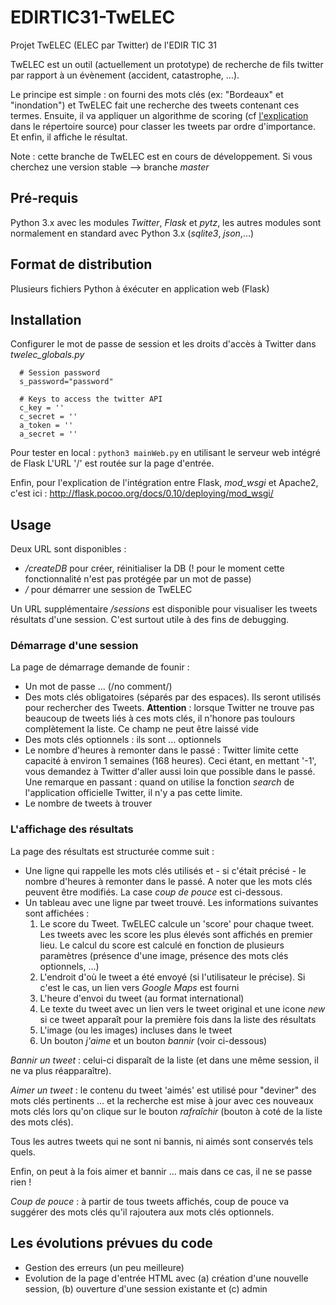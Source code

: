 # EDIRTIC31-TwELEC
Projet TwELEC (ELEC par Twitter) de l'EDIR TIC 31

TwELEC est un outil (actuellement un prototype) de recherche de fils twitter par rapport à un évènement (accident, catastrophe, ...).

Le principe est simple : on fourni des mots clés (ex: "Bordeaux" et "inondation") et TwELEC fait une recherche des tweets
contenant ces termes. Ensuite, il va appliquer un algorithme de scoring (cf [l'explication](./source/scoring.md) dans le répertoire source) pour classer les tweets par ordre d'importance. Et enfin, il affiche le résultat.

Note : cette branche de TwELEC est en cours de développement. Si vous cherchez une version stable --> branche *master*

## Pré-requis

Python 3.x avec les modules *Twitter*, *Flask* et *pytz*, les autres modules sont normalement en standard avec Python 3.x (*sqlite3*, *json*,...)

## Format de distribution

Plusieurs fichiers Python à éxécuter en application web (Flask)

## Installation


Configurer le mot de passe de session et les droits d'accès à Twitter dans *twelec_globals.py*

      # Session password
      s_password="password"

      # Keys to access the twitter API
      c_key = ''
      c_secret = ''
      a_token = ''
      a_secret = ''
    

Pour tester en local : <code>python3 mainWeb.py</code> en utilisant le serveur web intégré de Flask
L'URL '/' est routée sur la page d'entrée.

Enfin, pour l'explication de l'intégration entre Flask, *mod_wsgi* et Apache2, c'est ici : http://flask.pocoo.org/docs/0.10/deploying/mod_wsgi/

## Usage

Deux URL sont disponibles :
  * */createDB* pour créer, réinitialiser la DB (! pour le moment cette fonctionnalité n'est pas protégée par un mot de passe)
  * */* pour démarrer une session de TwELEC
  
Un URL supplémentaire */sessions* est disponible pour visualiser les tweets résultats d'une session. C'est surtout utile à des fins de debugging.

### Démarrage d'une session

La page de démarrage demande de founir :
  * Un mot de passe ... (/no comment/)
  * Des mots clés obligatoires (séparés par des espaces). Ils seront utilisés pour rechercher des Tweets. **Attention** : lorsque Twitter ne trouve pas beaucoup de tweets liés à ces mots clés, il n'honore pas toulours complètement la liste. Ce champ ne peut être laissé vide
  * Des mots clés optionnels : ils sont ... optionnels 
  * Le nombre d'heures à remonter dans le passé : Twitter limite cette capacité à environ 1 semaines (168 heures). Ceci étant, en mettant '-1', vous demandez à Twitter d'aller aussi loin que possible dans le passé. Une remarque en passant : quand on utilise la fonction *search* de l'application officielle Twitter, il n'y a pas cette limite.
  * Le nombre de tweets à trouver

### L'affichage des résultats

La page des résultats est structurée comme suit :
  * Une ligne qui rappelle les mots clés utilisés et - si c'était précisé - le nombre d'heures à remonter dans le passé. A noter que les mots clés peuvent être modifiés. La case *coup de pouce* est ci-dessous.
  * Un tableau avec une ligne par tweet trouvé. Les informations suivantes sont affichées :
    1. Le score du Tweet. TwELEC calcule un 'score' pour chaque tweet. Les tweets avec les score les plus élevés sont affichés en premier lieu. Le calcul du score est calculé en fonction de plusieurs paramètres (présence d'une image, présence des mots clés optionnels, ...)
    2. L'endroit d'où le tweet a été envoyé (si l'utilisateur le précise). Si c'est le cas, un lien vers *Google Maps* est fourni
    3. L'heure d'envoi du tweet (au format international)
    4. Le texte du tweet avec un lien vers le tweet original et une icone *new* si ce tweet apparaît pour la première fois dans la liste des résultats
    5. L'image (ou les images) incluses dans le tweet
    6. Un bouton *j'aime* et un bouton *bannir* (voir ci-dessous)

*Bannir un tweet* : celui-ci disparaît de la liste (et dans une même session, il ne va plus réapparaître).

*Aimer un tweet* : le contenu du tweet 'aimés' est utilisé pour "deviner" des mots clés pertinents ... et la recherche est mise à jour avec ces nouveaux mots clés lors qu'on clique sur le bouton *rafraîchir* (bouton à coté de la liste des mots clés). 

Tous les autres tweets qui ne sont ni bannis, ni aimés sont conservés tels quels. 

Enfin, on peut à la fois aimer et bannir ... mais dans ce cas, il ne se passe rien !

*Coup de pouce* : à partir de tous tweets affichés, coup de pouce va suggérer des mots clés qu'il rajoutera aux mots clés optionnels. 



## Les évolutions prévues du code 


  * Gestion des erreurs (un peu meilleure)
  * Evolution de la page d'entrée HTML avec (a) création d'une nouvelle session, (b) ouverture d'une session existante et (c) admin
